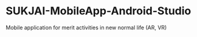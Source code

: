 # SUKJAI-MobileApp-Android-Studio
Mobile application for merit  activities in new normal life (AR, VR)
